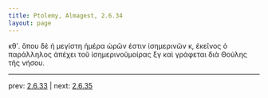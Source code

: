 ```yaml
---
title: Ptolemy, Almagest, 2.6.34
layout: page
---
```


κθʹ. ὅπου δὲ ἡ μεγίστη ἡμέρα ὡρῶν ἐστιν ἰσημερινῶν κ, ἐκεῖνος ὁ παράλληλος ἀπέχει τοῦ ἰσημερινοῦμοίρας ξγ καὶ γράφεται διὰ Θούλης τῆς νήσου.

---

prev: [2.6.33](../2.6.33/) | next: [2.6.35](../2.6.35/)

